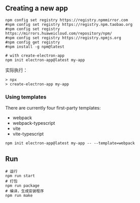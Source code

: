 
## Creating a new app

```shell
npm config set registry https://registry.npmmirror.com
#npm config set registry https://registry.npm.taobao.org
#npm config set registry https://mirrors.huaweicloud.com/repository/npm/
#npm config set registry https://registry.npmjs.org
#npm config get registry
#npm install -g npm@latest

# with create-electron-app
npm init electron-app@latest my-app
```
实际执行：
```shell
> npx
> create-electron-app my-app
```

### Using templates

There are currently four first-party templates:

- webpack
- webpack-typescript
- vite
- vite-typescript

```shell
npm init electron-app@latest my-app -- --template=webpack
```

## Run

```shell
# 运行
npm run start
# 打包
npm run package
# 编译，生成安装程序
npm run make
```
